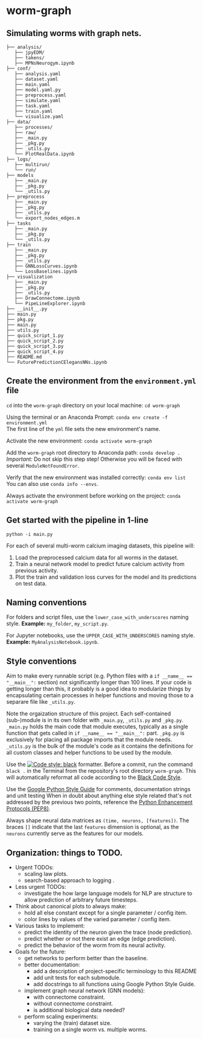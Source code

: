# worm-graph
## Simulating worms with graph nets.

```
├── analysis/
   ├── jpyEDM/
   ├── takens/
   ├── MPNsNeurogym.ipynb
├── conf/
   ├── analysis.yaml
   ├── dataset.yaml
   ├── main.yaml
   ├── model.yaml.py
   ├── preprocess.yaml
   ├── simulate.yaml
   ├── task.yaml
   ├── train.yaml
   └── visualize.yaml
├── data/
   ├── processes/
   ├── raw/
   ├── _main.py
   ├── _pkg.py
   ├── _utils.py
   └── PlotRealData.ipynb
├── logs/
   ├── multirun/
   └── run/
├── models
   ├── _main.py
   ├── _pkg.py
   └── _utils.py
├── preprocess
   ├── _main.py
   ├── _pkg.py
   ├── _utils.py
   └── export_nodes_edges.m
├── tasks
   ├── _main.py
   ├── _pkg.py
   └── _utils.py
├── train
   ├── _main.py
   ├── _pkg.py
   ├── _utils.py
   ├── GNNLossCurves.ipynb
   └── LossBaselines.ipynb
├── visualization
   ├── _main.py
   ├── _pkg.py
   ├── _utils.py
   ├── DrawConnectome.ipynb
   └── PipeLineExplorer.ipynb
├── __init__.py
├── main.py
├── pkg.py
├── main.py
├── utils.py
├── quick_script_1.py
├── quick_script_2.py
├── quick_script_3.py
├── quick_script_4.py
├── README.md
└── FuturePredictionCElegansNNs.ipynb
 ```
 
## Create the environment from the `environment.yml` file

`cd` into the `worm-graph` directory on your local machine: `cd worm-graph`

Using the terminal or an Anaconda Prompt: `conda env create -f environment.yml`
   <br>The first line of the `yml` file sets the new environment's name.

Activate the new environment: `conda activate worm-graph`

Add the `worm-graph` root directory to Anaconda path: `conda develop .`
   <br>*Important:* Do not skip this step step! Otherwise you will be faced with several `ModuleNotFoundError`.

Verify that the new environment was installed correctly: `conda env list`
   <br>You can also use `conda info --envs`.
 
Always activate the environment before working on the project: `conda activate worm-graph`

## Get started with the pipeline in 1-line

`python -i main.py`

For each of several multi-worm calcium imaging datasets, this pipeline will:
1. Load the preprocessed calcium data for all worms in the dataset.
2. Train a neural network model to predict future calcium activity from previous activity.
3. Plot the train and validation loss curves for the model and its predictions on test data.

## Naming conventions

For folders and script files, use the `lower_case_with_underscores` naming style.
**Example:** `my_folder`, `my_script.py`.

For Jupyter notebooks, use the `UPPER_CASE_WITH_UNDERSCORES` naming style.
**Example:** `MyAnalysisNotebook.ipynb`.

## Style conventions

Aim to make every runnable script (e.g. Python files with a `if __name__ == "__main__":` section) not significantly longer than 100 lines. If your code is getting longer than this, it probably is a good idea to modularize things by encapsulating certain processes in helper functions and moving those to a separare file like `_utils.py`. 

Note the orgaization structure of this project. Each self-contained (sub-)module is in its own folder with `_main.py`, `_utils.py` and `_pkg.py`. `_main.py` holds the main code that module executes, typically as a single function that gets called in `if __name__ == "__main__":` part. `_pkg.py` is exclusively for placing all package imports that the module needs. `_utils.py` is the bulk of the module's code as it contains the definitions for all custom classes and helper functions to be used by the module.

Use the [![Code style: black](https://img.shields.io/badge/code%20style-black-000000.svg)](https://github.com/psf/black) formatter. Before a commit, run the command `black .` in the Terminal from the repository's root directory `worm-graph`. This will automatically reformat all code according to the [Black Code Style](https://github.com/psf/black). 

Use the [Google Python Style Guide](https://google.github.io/styleguide/pyguide.html) for comments, documentation strings and unit testing
When in doubt about anything else style related that's not addressed by the previous two points, reference the [Python Enhancement Protocols (PEP8)](https://peps.python.org/pep-0008/).

Always shape neural data matrices as `(time, neurons, [features])`. The braces `[]` indicate that the last `features` dimension is optional, as the `neurons` currently serve as the features for our models. 

## Organization: things to TODO.

- Urgent TODOs: 
   - scaling law plots.
   - search-based approach to logging .
- Less urgent TODOs: 
   - investigate the how large language models for NLP are structure to allow prediction of arbitrary future timesteps.
- Think about canonical plots to always make:
   - hold all else constant except for a single parameter / config item.
   - color lines by values of the varied parameter / config item.
- Various tasks to implement:
   - predict the identity of the neuron given the trace (node prediction).
   - predict whether or not there exist an edge (edge prediction). 
   - predict the behavior of the worm from its neural activity.
- Goals for the future:
   - get networks to perform better than the baseline.
   - better documentation:
      - add a description of project-specific terminology to this README
      - add unit tests for each submodule.
      - add docstrings to all functions using Google Python Style Guide.
   - implement graph neural network (GNN models):
      - with connectome constraint.
      - without connectome constraint.
      - is additional biological data needed?
   - perform scaling experiments:
      - varying the (train) dataset size.
      - training on a single worm vs. multiple worms.


